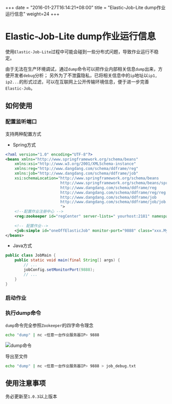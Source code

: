 +++
date = "2016-01-27T16:14:21+08:00"
title = "Elastic-Job-Lite dump作业运行信息"
weight=24
+++

# Elastic-Job-Lite dump作业运行信息

使用`Elastic-Job-Lite`过程中可能会碰到一些分布式问题，导致作业运行不稳定。

由于无法在生产环境调试，通过`dump`命令可以把作业内部相关信息`dump`出来，方便开发者`debug`分析；
另外为了不泄露隐私，已将相关信息中的`ip`地址以`ip1, ip2...`的形式过滤，可以在互联网上公开传输环境信息，便于进一步完善`Elastic-Job`。

## 如何使用

### 配置监听端口

支持两种配置方式

* Spring方式

```xml
<?xml version="1.0" encoding="UTF-8"?>
<beans xmlns="http://www.springframework.org/schema/beans"
    xmlns:xsi="http://www.w3.org/2001/XMLSchema-instance"
    xmlns:reg="http://www.dangdang.com/schema/ddframe/reg"
    xmlns:job="http://www.dangdang.com/schema/ddframe/job"
    xsi:schemaLocation="http://www.springframework.org/schema/beans 
                        http://www.springframework.org/schema/beans/spring-beans.xsd 
                        http://www.dangdang.com/schema/ddframe/reg 
                        http://www.dangdang.com/schema/ddframe/reg/reg.xsd 
                        http://www.dangdang.com/schema/ddframe/job 
                        http://www.dangdang.com/schema/ddframe/job/job.xsd 
                        ">
    <!--配置作业注册中心 -->
    <reg:zookeeper id="regCenter" server-lists=" yourhost:2181" namespace="dd-job" base-sleep-time-milliseconds="1000" max-sleep-time-milliseconds="3000" max-retries="3" />
    
    <!-- 配置作业-->
    <job:simple id="oneOffElasticJob" monitor-port="9888" class="xxx.MyElasticJob" registry-center-ref="regCenter" cron="0/10 * * * * ?"   sharding-total-count="3" sharding-item-parameters="0=A,1=B,2=C" />
</beans>
```

* Java方式

```java
public class JobMain {
    public static void main(final String[] args) {
        // ...
        jobConfig.setMonitorPort(9888);
        // ...
    }
}
```

### 启动作业

### 执行dump命令

`dump`命令完全参照`Zookeeper`的四字命令理念

```bash
echo "dump" | nc <任意一台作业服务器IP> 9888
```

![dump命令](../../../../../img/dump/dump.jpg)

导出至文件

```bash
echo "dump" | nc <任意一台作业服务器IP> 9888 > job_debug.txt
```

## 使用注意事项

务必更新至`1.0.3`以上版本
